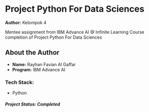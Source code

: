# Project Python For Data Sciences

**Author:** Kelompok 4

Mentee assignment from IBM Advance AI @ Infinite Learning Course completion of Project Python For Data Sciences
## About the Author
- **Name:** Rayhan Favian Al Gaffar
- **Program:** IBM Advance AI

### Tech Stack:
- Python


##### Project Status: Completed
